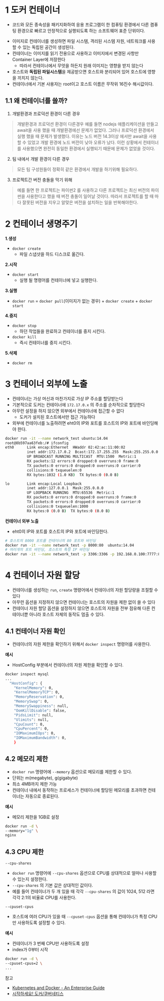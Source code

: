 # 1 도커 컨테이너

- 코드와 모든 종속성을 패키지화하여 응용 프로그램이 한 컴퓨팅 환경에서 다른 켬퓨팅 환경으로 빠르고 안정적으로 실행되도록 하는 소프트웨어 표준 단위이다.

* 이미지로 컨테이너를 생성하면 파일 시스템, 격리된 시스템 자원, 네트워크를 사용할 수 있는 독립된 공간이 생성된다.
* 컨테이너는 이미지를 읽기 전용으로 사용하고 이미지에서 변경된 사항만 Container Layer에 저장한다
  * 따라서 컨테이너에서 무엇을 하든지 원래 이미지는 영향을 받지 않는다
* 호스트와 **독립된 파일시스템**을 제공받으면 호스트와 분리되어 있어 호스트에 영향을 끼치지 않는다.
* 컨테이너에서 기본 사용자는 root이고 호스트 이름은 무작위 16진수 해시값이다.



## 1.1 왜 컨테이너를 쓸까?

1. 개발환경과 프로덕션 환경이 다른 경우

>  개발환경과 프로덕션 환경이 다른경우 예를 들면 nodejs 애플리케이션을 만들고 await을 사용 했을 때 개발환경에선 문제가 없었다. 그러나 프로덕션 환경에서 실행 했을 때 문제가 발생했다. 이유는 노드 버전 14.3이상 에서만 await을 사용할 수 있었고 개발 환경에 노드 버전이 낮아 오류가 났다. 이런 상황에서 컨테이너를 사용했으면 완전히 동일한 환경에서 실행되기 때문에 문제가 없었을 것이다.

2. 팀 내에서 개발 환경이 다른 경우

> 모든 팀 구성원들이 정확히 같은 환경에서 개발을 하기위해 필요하다.

3. 프로젝트간 버전 충돌을 막기 위해

> 예를 들면 한 프로젝트는 파이썬2 를 사용하고 다른 프로젝트는 최신 버전의 파이썬을 사용한다고 했을 때 버전 충돌이 일어날 것이다. 따라서 프로젝트를 할 때 마다 잘못된 버전을 지우고 알맞은 버전을 설치하는 일을 반복해야한다.



# 2 컨테이너 생명주기

**1.생성**

* `docker create`
  * 파일 스냅샷을 하드 디스크로 옮긴다.

**2.시작**

* `docker start`
  * 실행 될 명령어를 컨테이너에 넣고 실행한다.

**3.실행**

* `docker run` = `docker pull`(이미지가 없는 경우) + `docker create` + `docker start`

**4.중지**

* `docker stop`
  * 하던 작업들을 완료하고 컨테이너를 중지 시킨다.
* `docker kill`
  * 즉시 컨테이너를 중지 시킨다.

**5.삭제**

* `docker rm`



# 3 컨테이너 외부에 노출

* 컨테이너는 가상 머신과 마찬가지로 가상 IP 주소를 할당받는다
* 기본적으로 도커는 컨테이너에 `172.17.0.x` 의 주소를 순차적으로 할당한다
* 아무런 설정을 하지 않으면 외부에서 컨테이너에 접근할 수 없다
  * 도커가 설치된 호스트에서만 접근 가능하다
* 외부에 컨테이너를 노출하려면 eht0의 IP와 포트를 호스트의 IP와 포트에 바인딩해야 한다.

```bash
docker run -it --name network_test ubuntu:14.04
root@8b597aa63feb:/# ifconfig
eth0      Link encap:Ethernet  HWaddr 02:42:ac:11:00:02
          inet addr:172.17.0.2  Bcast:172.17.255.255  Mask:255.255.0.0
          UP BROADCAST RUNNING MULTICAST  MTU:1500  Metric:1
          RX packets:12 errors:0 dropped:0 overruns:0 frame:0
          TX packets:0 errors:0 dropped:0 overruns:0 carrier:0
          collisions:0 txqueuelen:0
          RX bytes:1032 (1.0 KB)  TX bytes:0 (0.0 B)

lo        Link encap:Local Loopback
          inet addr:127.0.0.1  Mask:255.0.0.0
          UP LOOPBACK RUNNING  MTU:65536  Metric:1
          RX packets:0 errors:0 dropped:0 overruns:0 frame:0
          TX packets:0 errors:0 dropped:0 overruns:0 carrier:0
          collisions:0 txqueuelen:1000
          RX bytes:0 (0.0 B)  TX bytes:0 (0.0 B)
```

**컨테이너 외부 노출**

* eht0의 IP와 포트를 호스트의 IP와 포트에 바인딩한다.

```bash
# 호스트의 8000 포트를 컨테이너의 80 포트와 바인딩
docker run -it --name network_test -p 8000:80  ubuntu:14.04
# 여러개의 포트 바인딩, 호스트의 특정 IP 바인딩
docker run -it --name network_test -p 3306:3306 -p 192.168.0.100:7777:80  ubuntu:14.04
```



# 4 컨테이너 자원 할당

- 컨테이너를 생성하는 `run`, `create` 명령어에서 컨테이너의 자원 할당량을 조절할 수 있다
- 아무런 옵션을 지정하지 않으면 컨테이너는 호스트의 자원을 제한 없이 쓸 수 있다
- 컨테이너 자원 할당 옵션을 설정하지 않으면 호스트의 자원을 전부 점유해 다른 컨테이너뿐 아니라 호스트 자체의 동작도 멈출 수 있다.



## 4.1 컨테이너 자원 확인

- 컨테이너의 자원 제한을 확인하기 위해서 `docker inspect` 명령어를 사용한다.



**예시**

- HostConfig 부분에서 컨테이너의 자원 제한을 확인할 수 있다.

```bash
docker inspect mysql
...
  "HostConfig": {
    "KernelMemory": 0,
    "KernelMemoryTCP": 0,
    "MemoryReservation": 0,
    "MemorySwap": 0,
    "MemorySwappiness": null,
    "OomKillDisable": false,
    "PidsLimit": null,
    "Ulimits": null,
    "CpuCount": 0,
    "CpuPercent": 0,
    "IOMaximumIOps": 0,
    "IOMaximumBandwidth": 0,
	}
```



## 4.2 메모리 제한

- `docker run` 명령어에 `--memory` 옵션으로 메모리를 제한할 수 있다.
- 단위는 m(megabyte), g(gigabyte)
- 최소 4MB까지 제한 가능
- 컨테이너 내에서 동작하는 프로세스가 컨테이너에 할당된 메모리를 초과하면 컨테이너는 자동으로 종료된다.



**예시**

- 메모리 제한을 1GB로 설정

```bash
docker run -d \
--memory="1g" \
nginx
```



## 4.3 CPU 제한

`--cpu-shares`

- `docker run` 명령어에 `--cpu-shares` 옵션으로 CPU를 상대적으로 얼마나 사용할 수 있는지 설정한다.
- `--cpu-shares` 의 기본 값은 상대적인 값이다.
- 예를 들어 컨테이너가 두 개 있을 때 각각  `--cpu-shares` 의 값이 1024, 512 라면 각각 2:1의 비율료 CPU를 사용한다. 

 

`--cpuset-cpus`

- 호스트에 여러 CPU가 있을 때 `--cpuset-cpus` 옵션을 통해 컨테이너가 특정 CPU만 사용하도록 설정할 수 있다.

**예시**

- 컨테이너가 3 번째 CPU만 사용하도록 설정
- index가 0부터 시작

```bash
docker run -d \
--cpuset-cpus=2 \
...
```



참고

* [Kubernetes and Docker - An Enterprise Guide](https://www.amazon.com/Kubernetes-Docker-Effectively-containerize-applications/dp/183921340X)
* [시작하세요! 도커/쿠버네티스](http://www.kyobobook.co.kr/product/detailViewKor.laf?mallGb=KOR&ejkGb=KOR&barcode=9791158392291)